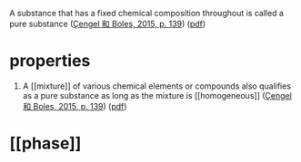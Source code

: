 A substance that has a fixed chemical composition throughout is called a pure substance ([Çengel 和 Boles, 2015, p. 139](zotero://select/library/items/FCMSUVW2)) ([pdf](zotero://open-pdf/library/items/DFP6L6PZ?page=139&annotation=BTBX46LW))
# properties
1. A [[mixture]] of various chemical elements or compounds also qualifies as a pure substance as long as the mixture is [[homogeneous]] ([Çengel 和 Boles, 2015, p. 139](zotero://select/library/items/FCMSUVW2)) ([pdf](zotero://open-pdf/library/items/DFP6L6PZ?page=139&annotation=75P668YY))

# [[phase]]
